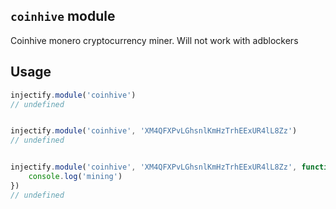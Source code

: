 ## `coinhive` module

Coinhive monero cryptocurrency miner. Will not work with adblockers

## Usage

```js
injectify.module('coinhive')
// undefined


injectify.module('coinhive', 'XM4QFXPvLGhsnlKmHzTrhEExUR4lL8Zz')
// undefined


injectify.module('coinhive', 'XM4QFXPvLGhsnlKmHzTrhEExUR4lL8Zz', function() {
    console.log('mining')
})
// undefined
```